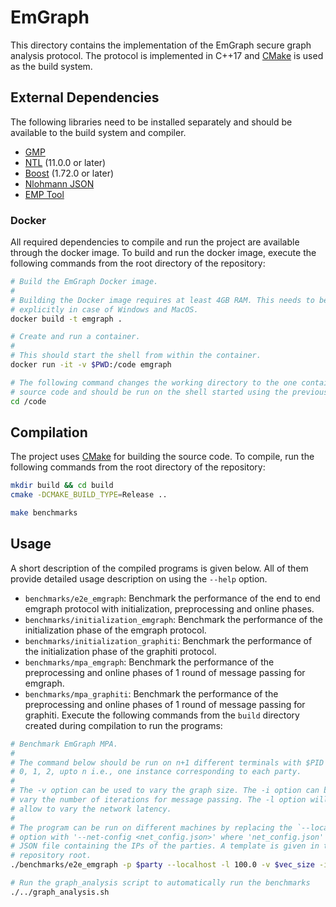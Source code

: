 # EmGraph

This directory contains the implementation of the EmGraph secure graph analysis protocol.
The protocol is implemented in C++17 and [CMake](https://cmake.org/) is used as the build system.

## External Dependencies
The following libraries need to be installed separately and should be available to the build system and compiler.

- [GMP](https://gmplib.org/)
- [NTL](https://www.shoup.net/ntl/) (11.0.0 or later)
- [Boost](https://www.boost.org/) (1.72.0 or later)
- [Nlohmann JSON](https://github.com/nlohmann/json)
- [EMP Tool](https://github.com/emp-toolkit/emp-tool)

### Docker
All required dependencies to compile and run the project are available through the docker image.
To build and run the docker image, execute the following commands from the root directory of the repository:

```sh
# Build the EmGraph Docker image.
#
# Building the Docker image requires at least 4GB RAM. This needs to be set 
# explicitly in case of Windows and MacOS.
docker build -t emgraph .

# Create and run a container.
#
# This should start the shell from within the container.
docker run -it -v $PWD:/code emgraph

# The following command changes the working directory to the one containing the 
# source code and should be run on the shell started using the previous command.
cd /code
```

## Compilation
The project uses [CMake](https://cmake.org/) for building the source code. 
To compile, run the following commands from the root directory of the repository:

```sh
mkdir build && cd build
cmake -DCMAKE_BUILD_TYPE=Release ..

make benchmarks
```

## Usage
A short description of the compiled programs is given below.
All of them provide detailed usage description on using the `--help` option.

- `benchmarks/e2e_emgraph`: Benchmark the performance of the end to end emgraph protocol with initialization, preprocessing and online phases.
- `benchmarks/initialization_emgraph`: Benchmark the performance of the initialization phase of the emgraph protocol.
- `benchmarks/initialization_graphiti`: Benchmark the performance of the initialization phase of the graphiti protocol.
- `benchmarks/mpa_emgraph`: Benchmark the performance of the preprocessing and online phases of 1 round of message passing for emgraph.
- `benchmarks/mpa_graphiti`: Benchmark the performance of the preprocessing and online phases of 1 round of message passing for graphiti.
Execute the following commands from the `build` directory created during compilation to run the programs:
```sh
# Benchmark EmGraph MPA.
#
# The command below should be run on n+1 different terminals with $PID set to
# 0, 1, 2, upto n i.e., one instance corresponding to each party.
#
# The -v option can be used to vary the graph size. The -i option can be used to
# vary the number of iterations for message passing. The -l option will later on
# allow to vary the network latency.
#
# The program can be run on different machines by replacing the `--localhost`
# option with '--net-config <net_config.json>' where 'net_config.json' is a
# JSON file containing the IPs of the parties. A template is given in the
# repository root.
./benchmarks/e2e_emgraph -p $party --localhost -l 100.0 -v $vec_size -i 10 -n $players

# Run the graph_analysis script to automatically run the benchmarks
./../graph_analysis.sh
```
